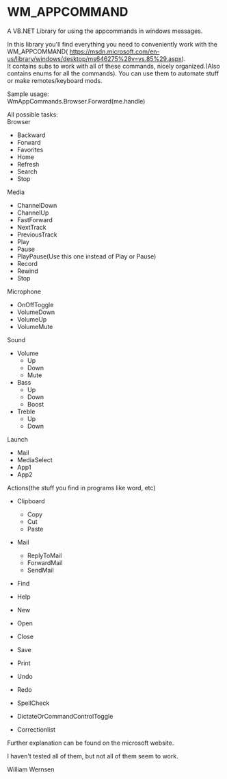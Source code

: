 # WM_APPCOMMAND
A VB.NET Library for using the appcommands in windows messages.

In this library you'll find everything you need to conveniently work with the WM_APPCOMMAND( https://msdn.microsoft.com/en-us/library/windows/desktop/ms646275%28v=vs.85%29.aspx).  
It contains subs to work with all of these commands, nicely organized.(Also contains enums for all the commands). You can use them to automate stuff or make remotes/keyboard mods.

Sample usage:  
WmAppCommands.Browser.Forward(me.handle)  
  
All possible tasks:  
Browser  
* Backward  
* Forward  
* Favorites  
* Home  
* Refresh  
* Search  
* Stop  

Media  
* ChannelDown  
* ChannelUp  
* FastForward  
* NextTrack  
* PreviousTrack  
* Play
* Pause
* PlayPause(Use this one instead of Play or Pause)
* Record
* Rewind
* Stop

Microphone
* OnOffToggle
* VolumeDown
* VolumeUp
* VolumeMute

Sound
* Volume
  * Up
  * Down
  * Mute
* Bass
  * Up
  * Down
  * Boost
* Treble
  * Up
  * Down
  
Launch
  * Mail
  * MediaSelect
  * App1
  * App2
  
Actions(the stuff you find in programs like word, etc)
  * Clipboard
    * Copy
    * Cut
    * Paste
  * Mail
    * ReplyToMail
    * ForwardMail
    * SendMail
  
  * Find
  * Help
  * New
  * Open
  * Close
  * Save
  * Print
  * Undo
  * Redo
  * SpellCheck
  * DictateOrCommandControlToggle
  * Correctionlist
  
Further explanation can be found on the microsoft website.

I haven't tested all of them, but not all of them seem to work.

William Wernsen
  
  

